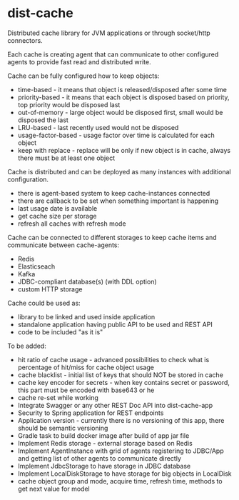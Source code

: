 # dist-cache
Distributed cache library for JVM applications or through socket/http connectors.

Each cache is creating agent that can communicate to other configured agents to provide fast read and distributed write.

Cache can be fully configured how to keep objects: 
- time-based - it means that object is released/disposed after some time
- priority-based - it means that each object is disposed based on priority, top priority would be disposed last
- out-of-memory - large object would be disposed first, small would be disposed the last
- LRU-based - last recently used would not be disposed
- usage-factor-based - usage factor over time is calculated for each object
- keep with replace - replace will be only if new object is in cache, always there must be at least one object

Cache is distributed and can be deployed as many instances with additional configuration.
- there is agent-based system to keep cache-instances connected
- there are callback to be set when something important is happening
- last usage date is available
- get cache size per storage
- refresh all caches with refresh mode

Cache can be connected to different storages to keep cache items and communicate between cache-agents:
- Redis
- Elasticseach
- Kafka
- JDBC-compliant database(s) (with DDL option)
- custom HTTP storage

Cache could be used as:
- library to be linked and used inside application
- standalone application having public API to be used and REST API
- code to be included "as it is"

To be added: 
- hit ratio of cache usage - advanced possibilities to check what is percentage of hit/miss for cache object usage
- cache blacklist - initial list of keys that should NOT be stored in cache
- cache key encoder for secrets - when key contains secret or password, this part must be encoded with base643 or he
- cache re-set while working
- Integrate Swagger or any other REST Doc API into dist-cache-app
- Security to Spring application for REST endpoints
- Application version - currently there is no versioning of this app, there should be semantic versioning
- Gradle task to build docker image after build of app jar file
- Implement Redis storage - external storage based on Redis
- Implement AgentInstance with grid of agents registering to JDBC/App and getting list of other agents to communicate directly
- Implement JdbcStorage to have storage in JDBC database
- Implement LocalDiskStorage to have storage for big objects in LocalDisk
- cache object group and mode, acquire time, refresh time, methods to get next value for model

